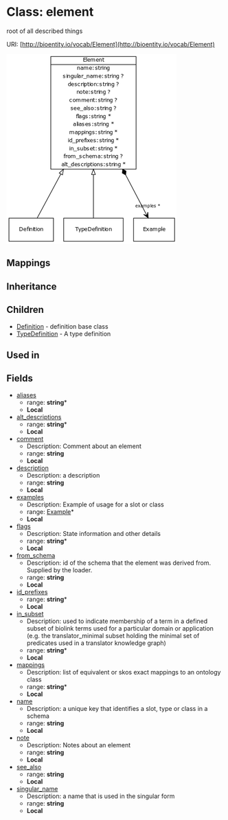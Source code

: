 # Class: element


root of all described things

URI: [http://bioentity.io/vocab/Element](http://bioentity.io/vocab/Element)

![img](images/Element.png)
## Mappings

## Inheritance

## Children

 * [Definition](Definition.md) - definition base class
 * [TypeDefinition](TypeDefinition.md) - A type definition
## Used in

## Fields

 * [aliases](aliases.md)
    * range: **string***
    * __Local__
 * [alt_descriptions](alt_descriptions.md)
    * range: **string***
    * __Local__
 * [comment](comment.md)
    * Description: Comment about an element
    * range: **string**
    * __Local__
 * [description](description.md)
    * Description: a description
    * range: **string**
    * __Local__
 * [examples](examples.md)
    * Description: Example of usage for a slot or class
    * range: [Example](Example.md)*
    * __Local__
 * [flags](flags.md)
    * Description: State information and other details
    * range: **string***
    * __Local__
 * [from_schema](from_schema.md)
    * Description: id of the schema that the element was derived from.  Supplied by the loader.
    * range: **string**
    * __Local__
 * [id_prefixes](id_prefixes.md)
    * range: **string***
    * __Local__
 * [in_subset](in_subset.md)
    * Description: used to indicate membership of a term in a defined subset of biolink terms used for a particular domain or application (e.g. the translator_minimal subset holding the minimal set of predicates used in a translator knowledge graph)
    * range: **string***
    * __Local__
 * [mappings](mappings.md)
    * Description: list of equivalent or skos exact mappings to an ontology class
    * range: **string***
    * __Local__
 * [name](name.md)
    * Description: a unique key that identifies a slot, type or class in a schema
    * range: **string**
    * __Local__
 * [note](note.md)
    * Description: Notes about an element
    * range: **string**
    * __Local__
 * [see_also](see_also.md)
    * range: **string**
    * __Local__
 * [singular_name](singular_name.md)
    * Description: a name that is used in the singular form
    * range: **string**
    * __Local__
